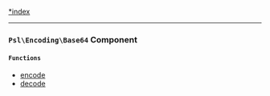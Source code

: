 <!--
    This markdown file was generated using `docs/documenter.php`.

    Any edits to it will likely be lost.
-->

[*index](./../README.md)

---

### `Psl\Encoding\Base64` Component

#### `Functions`

- [encode](./../../src/Psl/Encoding/Base64/encode.php#L18)
- [decode](./../../src/Psl/Encoding/Base64/decode.php#L27)


